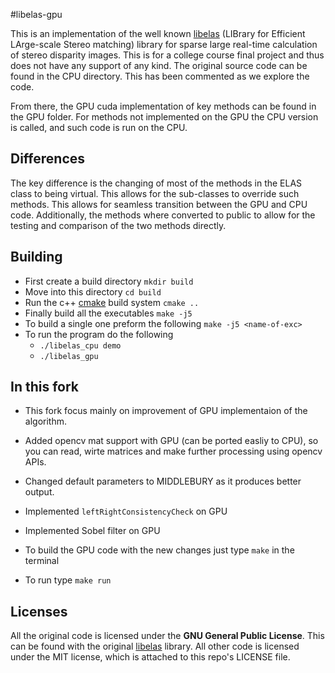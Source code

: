 #libelas-gpu

This is an implementation of the well known [libelas](http://www.cvlibs.net/software/libelas/)
(LIBrary for Efficient LArge-scale Stereo matching) library for
sparse large real-time calculation of stereo disparity images.
This is for a college course final project and thus does not have
any support of any kind. The original source code can be found
in the CPU directory. This has been commented as we explore the code.


From there, the GPU cuda implementation of key methods can be found
in the GPU folder. For methods not implemented on the GPU the CPU
version is called, and such code is run on the CPU.

## Differences

The key difference is the changing of most of the methods in the ELAS class
to being virtual. This allows for the sub-classes to override such methods.
This allows for seamless transition between the GPU and CPU code. Additionally,
the methods where converted to public to allow for the testing and comparison of the two methods directly.

## Building

* First create a build directory `mkdir build`
* Move into this directory `cd build`
* Run the c++ [cmake](https://cmake.org/) build system `cmake ..`
* Finally build all the executables `make -j5`
* To build a single one preform the following `make -j5 <name-of-exc>`
* To run the program do the following
    - `./libelas_cpu demo`
    - `./libelas_gpu`
    
## In this fork

* This fork focus mainly on improvement of GPU implementaion of the algorithm. 

* Added opencv mat support with GPU (can be ported easliy to CPU), so you can read, wirte matrices and make further processing using opencv APIs.

* Changed default parameters to MIDDLEBURY as it produces better output.

* Implemented `leftRightConsistencyCheck` on GPU

* Implemented Sobel filter on GPU

* To build the GPU code with the new changes just type `make` in the terminal 

* To run type `make run`
## Licenses

All the original code is licensed under the **GNU General Public License**. This can be found with the original  [libelas](http://www.cvlibs.net/software/libelas/) library. All other code is licensed under the MIT license, which is attached to this repo's LICENSE file.

